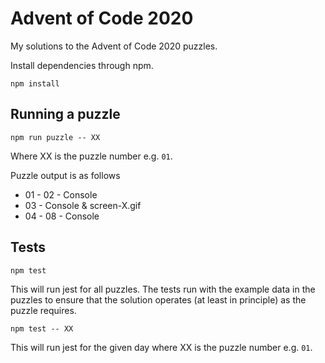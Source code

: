 # Advent of Code 2020

My solutions to the Advent of Code 2020 puzzles.

Install dependencies through npm.

```
npm install
```

## Running a puzzle

```
npm run puzzle -- XX
```

Where XX is the puzzle number e.g. `01`.

Puzzle output is as follows

 - 01 - 02 - Console
 - 03 - Console & screen-X.gif
 - 04 - 08 - Console

## Tests

```
npm test
```

This will run jest for all puzzles. The tests run with the example data in the puzzles to ensure that the solution operates (at least in principle) as the puzzle requires.

```
npm test -- XX
```

This will run jest for the given day where XX is the puzzle number e.g. `01`.